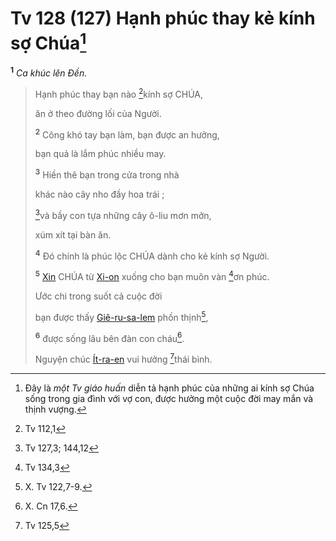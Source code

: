 # Tv 128 (127) Hạnh phúc thay kẻ kính sợ Chúa[^1-3e54cfae-8003-4cf0-bb1d-99a831312913]
<sup><b>1</b></sup> *Ca khúc lên Đền.*

> Hạnh phúc thay bạn nào [^1@-3e54cfae-8003-4cf0-bb1d-99a831312913]kính sợ CHÚA,
>
> ăn ở theo đường lối của Người.
>
> <sup><b>2</b></sup> Công khó tay bạn làm, bạn được an hưởng,
>
> bạn quả là lắm phúc nhiều may.
>
> <sup><b>3</b></sup> Hiền thê bạn trong cửa trong nhà
>
> khác nào cây nho đầy hoa trái ;
>
> [^2@-3e54cfae-8003-4cf0-bb1d-99a831312913]và bầy con tựa những cây ô-liu mơn mởn,
>
> xúm xít tại bàn ăn.
>
> <sup><b>4</b></sup> Đó chính là phúc lộc CHÚA dành cho kẻ kính sợ Người.
>
> <sup><b>5</b></sup> [Xin]() CHÚA từ [Xi-on]() xuống cho bạn muôn vàn [^3@-3e54cfae-8003-4cf0-bb1d-99a831312913]ơn phúc.
>
> Ước chi trong suốt cả cuộc đời
>
> bạn được thấy [Giê-ru-sa-lem]() phồn thịnh[^2-3e54cfae-8003-4cf0-bb1d-99a831312913],
>
> <sup><b>6</b></sup> được sống lâu bên đàn con cháu[^3-3e54cfae-8003-4cf0-bb1d-99a831312913].
>
> Nguyện chúc [Ít-ra-en]() vui hưởng [^4@-3e54cfae-8003-4cf0-bb1d-99a831312913]thái bình.

[^1-3e54cfae-8003-4cf0-bb1d-99a831312913]: Đây là *một Tv giáo huấn* diễn tả hạnh phúc của những ai kính sợ Chúa sống trong gia đình với vợ con, được hưởng một cuộc đời may mắn và thịnh vượng.
[^2-3e54cfae-8003-4cf0-bb1d-99a831312913]: X. Tv 122,7-9.
[^3-3e54cfae-8003-4cf0-bb1d-99a831312913]: X. Cn 17,6.
[^1@-3e54cfae-8003-4cf0-bb1d-99a831312913]: Tv 112,1
[^2@-3e54cfae-8003-4cf0-bb1d-99a831312913]: Tv 127,3; 144,12
[^3@-3e54cfae-8003-4cf0-bb1d-99a831312913]: Tv 134,3
[^4@-3e54cfae-8003-4cf0-bb1d-99a831312913]: Tv 125,5